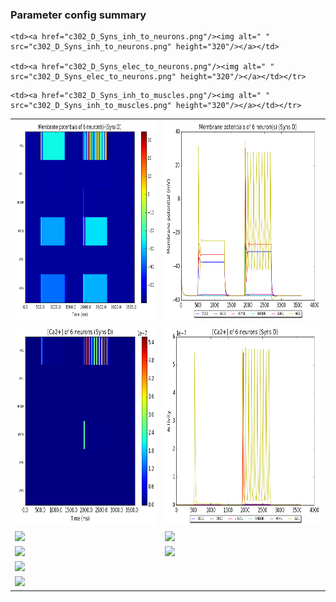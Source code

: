 ### Parameter config summary 
<table>

<tr>
  <td><a href="neurons_D_Syns.png"/><img alt=" " src="neurons_D_Syns.png" height="320"/></a></td>
  <td><a href="traces_neuron_Syns_D.png"/><img alt=" " src="traces_neuron_Syns_D.png" height="320"/></a></td>
</tr>

<tr>
  <td><a href="neuron_activity_D_Syns.png"/><img alt=" " src="neuron_activity_D_Syns.png" height="320"/></a></td>
  <td><a href="traces_neuron_activity_Syns_D.png"/><img alt=" " src="traces_neuron_activity_Syns_D.png" height="320"/></a></td>
</tr>

<tr>
  <td><a href="muscles_D_Syns.png"/><img alt=" " src="muscles_D_Syns.png" height="320"/></a></td>
  <td><a href="traces_muscles_Syns_D.png"/><img alt=" " src="traces_muscles_Syns_D.png" height="320"/></a></td>
</tr>

<tr>
  <td><a href="muscle_activity_D_Syns.png"/><img alt=" " src="muscle_activity_D_Syns.png" height="320"/></a></td>
  <td><a href="traces_muscles_activity_Syns_D.png"/><img alt=" " src="traces_muscles_activity_Syns_D.png" height="320"/></a></td>
</tr>

<tr><td><a href="c302_D_Syns_exc_to_neurons.png"/><img alt=" " src="c302_D_Syns_exc_to_neurons.png" height="320"/></a></td>

    <td><a href="c302_D_Syns_inh_to_neurons.png"/><img alt=" " src="c302_D_Syns_inh_to_neurons.png" height="320"/></a></td>

    <td><a href="c302_D_Syns_elec_to_neurons.png"/><img alt=" " src="c302_D_Syns_elec_to_neurons.png" height="320"/></a></td></tr>

<tr><td><a href="c302_D_Syns_exc_to_muscles.png"/><img alt=" " src="c302_D_Syns_exc_to_muscles.png" height="320"/></a></td>

    <td><a href="c302_D_Syns_inh_to_muscles.png"/><img alt=" " src="c302_D_Syns_inh_to_muscles.png" height="320"/></a></td></tr>
</table>
